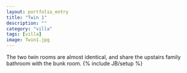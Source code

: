 ```yaml
---
layout: portfolio_entry
title: "Twin 1"
description: ""
category: "villa"
tags: [villa]
image: Twin1.jpg
---
```

The two twin rooms are almost identical, and share the upstairs family bathroom with the bunk room.
{% include JB/setup %}
